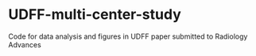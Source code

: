 # UDFF-multi-center-study
Code for data analysis and figures in UDFF paper submitted to Radiology Advances
